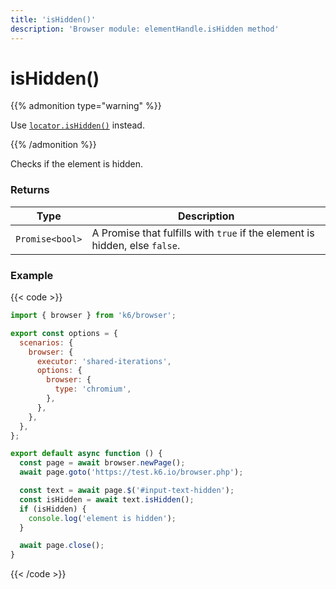 ```yaml
---
title: 'isHidden()'
description: 'Browser module: elementHandle.isHidden method'
---
```


# isHidden()

{{% admonition type="warning" %}}

Use [`locator.isHidden()`](https://grafana.com/docs/k6/<K6_VERSION>/javascript-api/k6-experimental/browser/locator/ishidden/) instead.

{{% /admonition %}}

Checks if the element is hidden.

### Returns

| Type            | Description                                                                 |
| --------------- | --------------------------------------------------------------------------- |
| `Promise<bool>` | A Promise that fulfills with `true` if the element is hidden, else `false`. |

### Example

{{< code >}}

```javascript
import { browser } from 'k6/browser';

export const options = {
  scenarios: {
    browser: {
      executor: 'shared-iterations',
      options: {
        browser: {
          type: 'chromium',
        },
      },
    },
  },
};

export default async function () {
  const page = await browser.newPage();
  await page.goto('https://test.k6.io/browser.php');

  const text = await page.$('#input-text-hidden');
  const isHidden = await text.isHidden();
  if (isHidden) {  
    console.log('element is hidden');
  }

  await page.close();
}
```

{{< /code >}}

